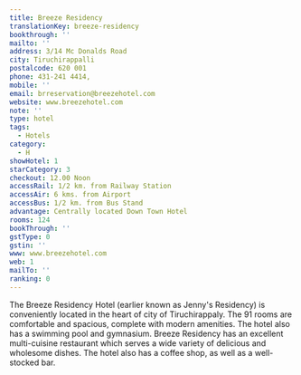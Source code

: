 ```yaml
---
title: Breeze Residency
translationKey: breeze-residency
bookthrough: ''
mailto: ''
address: 3/14 Mc Donalds Road
city: Tiruchirappalli
postalcode: 620 001
phone: 431-241 4414,
mobile: ''
email: brreservation@breezehotel.com
website: www.breezehotel.com
note: ''
type: hotel
tags:
  - Hotels
category:
  - H
showHotel: 1
starCategory: 3
checkout: 12.00 Noon
accessRail: 1/2 km. from Railway Station
accessAir: 6 kms. from Airport
accessBus: 1/2 km. from Bus Stand
advantage: Centrally located Down Town Hotel
rooms: 124
bookThrough: ''
gstType: 0
gstin: ''
www: www.breezehotel.com
web: 1
mailTo: ''
ranking: 0
---
```







The Breeze Residency Hotel (earlier known as Jenny's Residency) is conveniently located in the heart of city of Tiruchirappaly.    The 91 rooms are comfortable and spacious, complete with modern amenities. The hotel also has a swimming pool and gymnasium.     Breeze Residency has an excellent multi-cuisine restaurant which serves a wide variety of delicious and wholesome dishes. The hotel also has a coffee shop, as well as a well-stocked bar.